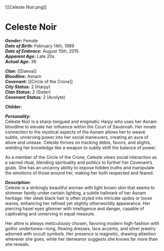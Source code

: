 ![[Celeste Noir.png]]
# Celeste Noir  
***Gender:*** Female  
***Date of Birth:*** February 14th, 1989  
***Date of Embrace:*** August 15th, 2015  
***Apparent Age:*** Late 20s  
***Actual Age:*** 36  

***Clan:*** [[Daeva]]  
***Bloodline:*** Asnam  
***Covenant:*** [[Circle of the Crone]]  
***City Status:*** 2 (Harpy)  
***Clan Status:*** 2 (Sister)  
***Covenant Status:*** 2 (Acolyte)  

**Childer:**

***Personality:***  
Celeste Noir is a sharp-tongued and enigmatic Harpy who uses her Asnam bloodline to elevate her influence within the Court of Savannah. Her innate connection to the mystical aspects of the Asnam allows her to weave subtle, unnerving power into her social maneuvers, creating an aura of allure and unease. Celeste thrives on tracking debts, favors, and slights, wielding her knowledge like a weapon to subtly shift the balance of power.  

As a member of the Circle of the Crone, Celeste views social interaction as a sacred ritual, blending spirituality and politics to further her Covenant’s goals. She has an uncanny ability to expose hidden truths and manipulate the emotions of those around her, making her both respected and feared.  

***Description:***  
Celeste is a strikingly beautiful woman with light brown skin that seems to shimmer faintly under certain lighting, a subtle hallmark of her Asnam heritage. Her sleek black hair is often styled into intricate updos or loose waves, enhancing her refined yet slightly otherworldly appearance. Her piercing hazel eyes glimmer with intelligence and danger, capable of captivating and unnerving in equal measure.  

Her attire is always meticulously chosen, favoring modern high-fashion with gothic undertones—long, flowing dresses, lace accents, and silver jewelry adorned with occult symbols. Her presence is magnetic, drawing attention wherever she goes, while her demeanor suggests she knows far more than she reveals.